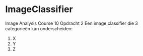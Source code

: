 # ImageClassifier
Image Analysis Course 10 Opdracht 2
Een image classifier die 3 categorieën kan onderscheiden:
1. X
2. Y
3. Z

